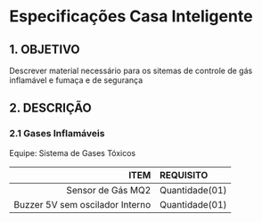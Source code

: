 # Especificações Casa Inteligente

## 1. OBJETIVO
Descrever material necessário para os sitemas de controle de gás inflamável e fumaça e de segurança  

## 2. DESCRIÇÃO 

### 2.1 Gases Inflamáveis

Equipe: Sistema de Gases Tóxicos  

ITEM | REQUISITO
--------: | :------------
Sensor de Gás MQ2| Quantidade(01)
Buzzer 5V sem oscilador Interno| Quantidade(01) 
